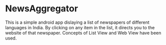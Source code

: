 # NewsAggregator
This is a simple android app dislaying a list of newspapers of different languages in India.
By clicking on any item in the list, it directs you to the website of that newspaper. 
Concepts of List View and Web View have been used.
